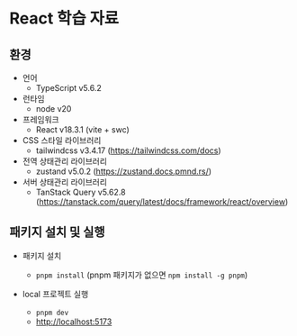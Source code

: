 # React 학습 자료

## 환경

- 언어
  - TypeScript v5.6.2
- 런타임
  - node v20
- 프레임워크
  - React v18.3.1 (vite + swc)
- CSS 스타일 라이브러리
  - tailwindcss v3.4.17 (<https://tailwindcss.com/docs>)
- 전역 상태관리 라이브러리
  - zustand v5.0.2 (<https://zustand.docs.pmnd.rs/>)
- 서버 상태관리 라이브러리
  - TanStack Query v5.62.8 (<https://tanstack.com/query/latest/docs/framework/react/overview>)

## 패키지 설치 및 실행

- 패키지 설치
  - `pnpm install` (pnpm 패키지가 없으면 `npm install -g pnpm`)
  
- local 프로젝트 실행
  - `pnpm dev`
  - <http://localhost:5173>
